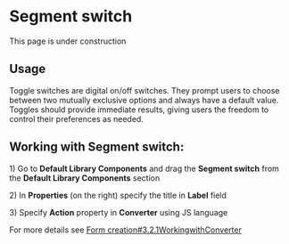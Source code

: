 # Segment switch

This page is under construction

## Usage <a id="Segmentswitch-Usage"></a>

Toggle switches are digital on/off switches. They prompt users to choose between two mutually exclusive options and always have a default value. Toggles should provide immediate results, giving users the freedom to control their preferences as needed.

## Working with Segment switch: <a id="Segmentswitch-WorkingwithSegmentswitch:"></a>

1\) Go to **Default Library Components** and drag the **Segment switch** from the **Default Library Components** section

2\) In **Properties** \(on the right\) specify the title in **Label** field

3\) Specify **Action** property in **Converter** using JS language

For more details see [Form creation\#3.2.1WorkingwithConverter](../ehr-forms-forms-in-detail/ehr-forms-form-creation.md#Formcreation-3.2.1WorkingwithConverter)

